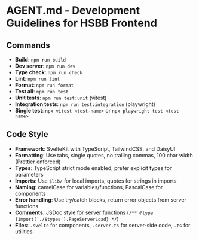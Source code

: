 # AGENT.md - Development Guidelines for HSBB Frontend

## Commands
- **Build**: `npm run build`
- **Dev server**: `npm run dev`
- **Type check**: `npm run check`
- **Lint**: `npm run lint`
- **Format**: `npm run format`
- **Test all**: `npm run test`
- **Unit tests**: `npm run test:unit` (vitest)
- **Integration tests**: `npm run test:integration` (playwright)
- **Single test**: `npx vitest <test-name>` or `npx playwright test <test-name>`

## Code Style
- **Framework**: SvelteKit with TypeScript, TailwindCSS, and DaisyUI
- **Formatting**: Use tabs, single quotes, no trailing commas, 100 char width (Prettier enforced)
- **Types**: TypeScript strict mode enabled, prefer explicit types for parameters
- **Imports**: Use `$lib/` for local imports, quotes for strings in imports
- **Naming**: camelCase for variables/functions, PascalCase for components
- **Error handling**: Use try/catch blocks, return error objects from server functions
- **Comments**: JSDoc style for server functions (`/** @type {import('./$types').PageServerLoad} */`)
- **Files**: `.svelte` for components, `.server.ts` for server-side code, `.ts` for utilities
